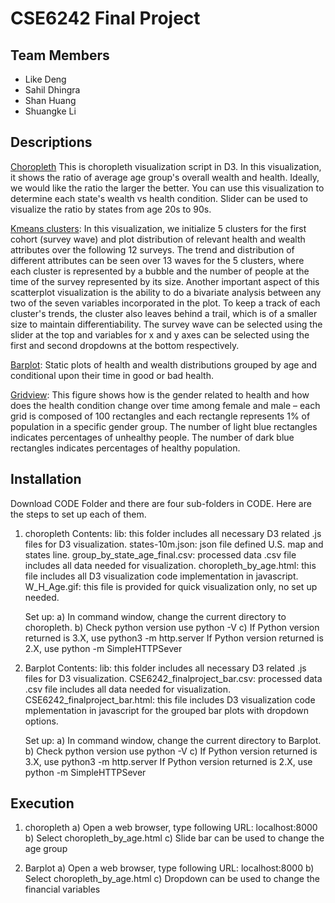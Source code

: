 # CSE6242 Final Project
## Team Members
* Like Deng
* Sahil Dhingra
* Shan Huang
* Shuangke Li

## Descriptions
[Choropleth](https://sahil-dhingra.github.io/choropleth/)
This is choropleth visualization script in D3. In this visualization, it shows the ratio of average age group's
overall wealth and health. Ideally, we would like the ratio the larger the better. You can use this visualization to determine
each state's wealth vs health condition. Slider can be used to visualize the ratio by states from age 20s to 90s. 

[Kmeans clusters](https://sahil-dhingra.github.io/kmeans/):
In this visualization, we initialize 5 clusters for the first cohort (survey wave) and plot distribution of relevant health and wealth attributes over the following 12 surveys. The trend and distribution of different attributes can be seen over 13 waves for the 5 clusters, where each cluster is represented by a bubble and the number of people at the time of the survey represented by its size. Another important aspect of this scatterplot visualization is the ability to do a bivariate analysis between any two of the seven variables incorporated in the plot. To keep a track of each cluster's trends, the cluster also leaves behind a trail, which is of a smaller size to maintain differentiability. The survey wave can be selected using the slider at the top and variables for x and y axes can be selected using the first and second dropdowns at the bottom respectively.

[Barplot](https://sahil-dhingra.github.io/barplot/):
Static plots of health and wealth distributions grouped by age and conditional upon their time in good or bad health.

[Gridview](https://sahil-dhingra.github.io/gridview/):
This figure shows how is the gender related to health and how does the health condition change over time among female and male – each grid is composed of 100 rectangles and each rectangle represents 1% of population in a specific gender group. The number of light blue rectangles indicates percentages of unhealthy people. The number of dark blue rectangles indicates percentages of healthy population.  

## Installation
Download CODE Folder and there are four sub-folders in CODE. Here are the steps to set up each of them. 
1. choropleth
	Contents:
	lib: this folder includes all necessary D3 related .js files for D3 visualization. 
	states-10m.json: json file defined U.S. map and states line. 
	group_by_state_age_final.csv: processed data .csv file includes all data needed for visualization. 
	choropleth_by_age.html: this file includes all D3 visualization code implementation in javascript. 
	W_H_Age.gif: this file is provided for quick visualization only, no set up needed. 
	
	Set up:
	a) In command window, change the current directory to choropleth. 
	b) Check python version use python -V
	c) If Python version returned is 3.X, use python3 -m http.server
	   If Python version returned is 2.X, use python -m SimpleHTTPSever
	   
2. Barplot
	Contents:
	lib: this folder includes all necessary D3 related .js files for D3 visualization. 
	CSE6242_finalproject_bar.csv: processed data .csv file includes all data needed for visualization. 
	CSE6242_finalproject_bar.html: this file includes D3 visualization code mplementation in javascript for the grouped 	    bar plots with dropdown options.
	
	Set up:
	a) In command window, change the current directory to Barplot.
	b) Check python version use python -V
	c) If Python version returned is 3.X, use python3 -m http.server
           If Python version returned is 2.X, use python -m SimpleHTTPSever
 

## Execution
1. choropleth
	a) Open a web browser, type following URL: localhost:8000
	b) Select choropleth_by_age.html
	c) Slide bar can be used to change the age group
	
2. Barplot
	a) Open a web browser, type following URL: localhost:8000
	b) Select choropleth_by_age.html
	c) Dropdown can be used to change the financial variables
